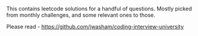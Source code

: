 This contains leetcode solutions for a handful of questions. Mostly picked from monthly challenges, and some relevant
ones to those.


Please read - https://github.com/jwasham/coding-interview-university


